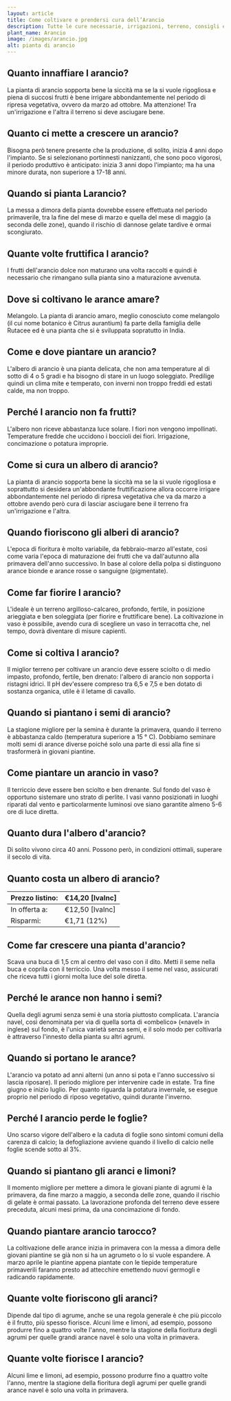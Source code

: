 ```yaml
---
layout: article
title: Come coltivare e prendersi cura dell’Arancio
description: Tutte le cure necessarie, irrigazioni, terreno, consigli e molto altro sulla coltivazione dell’ Arancio
plant_name: Arancio
image: /images/arancio.jpg
alt: pianta di arancio
---
```


## Quanto innaffiare l arancio?

La pianta di arancio sopporta bene la siccità ma se la si vuole rigogliosa e piena di succosi frutti è bene irrigare abbondantemente nel periodo di ripresa vegetativa, ovvero da marzo ad ottobre. Ma attenzione! Tra un'irrigazione e l'altra il terreno si deve asciugare bene.

## Quanto ci mette a crescere un arancio?

Bisogna però tenere presente che la produzione, di solito, inizia 4 anni dopo l'impianto. Se si selezionano portinnesti nanizzanti, che sono poco vigorosi, il periodo produttivo è anticipato: inizia 3 anni dopo l'impianto; ma ha una minore durata, non superiore a 17-18 anni.

## Quando si pianta Larancio?

La messa a dimora della pianta dovrebbe essere effettuata nel periodo primaverile, tra la fine del mese di marzo e quella del mese di maggio (a seconda delle zone), quando il rischio di dannose gelate tardive è ormai scongiurato.

## Quante volte fruttifica l arancio?

I frutti dell'arancio dolce non maturano una volta raccolti e quindi è necessario che rimangano sulla pianta sino a maturazione avvenuta.

## Dove si coltivano le arance amare?

Melangolo. La pianta di arancio amaro, meglio conosciuto come melangolo (il cui nome botanico è Citrus aurantium) fa parte della famiglia delle Rutacee ed è una pianta che si è sviluppata sopratutto in India.

## Come e dove piantare un arancio?

 L'albero di arancio è una pianta delicata, che non ama temperature al di sotto di 4 o 5 gradi e ha bisogno di stare in un luogo soleggiato. Predilige quindi un clima mite e temperato, con inverni non troppo freddi ed estati calde, ma non troppo.

## Perché l arancio non fa frutti?

L'albero non riceve abbastanza luce solare. I fiori non vengono impollinati. Temperature fredde che uccidono i boccioli dei fiori. Irrigazione, concimazione o potatura improprie.

## Come si cura un albero di arancio?

La pianta di arancio sopporta bene la siccità ma se la si vuole rigogliosa e soprattutto si desidera un'abbondante fruttificazione allora occorre irrigare abbondantemente nel periodo di ripresa vegetativa che va da marzo a ottobre avendo però cura di lasciar asciugare bene il terreno fra un'irrigazione e l'altra.

## Quando fioriscono gli alberi di arancio?

L'epoca di fioritura è molto variabile, da febbraio-marzo all'estate, così come varia l'epoca di maturazione dei frutti che va dall'autunno alla primavera dell'anno successivo. In base al colore della polpa si distinguono arance bionde e arance rosse o sanguigne (pigmentate).

## Come far fiorire l arancio?

L'ideale è un terreno argilloso-calcareo, profondo, fertile, in posizione arieggiata e ben soleggiata (per fiorire e fruttificare bene). La coltivazione in vaso è possibile, avendo cura di scegliere un vaso in terracotta che, nel tempo, dovrà diventare di misure capienti.

## Come si coltiva l arancio?

Il miglior terreno per coltivare un arancio deve essere sciolto o di medio impasto, profondo, fertile, ben drenato: l'albero di arancio non sopporta i ristagni idrici. Il pH dev'essere compreso tra 6,5 e 7,5 e ben dotato di sostanza organica, utile è il letame di cavallo.

## Quando si piantano i semi di arancio?

La stagione migliore per la semina è durante la primavera, quando il terreno è abbastanza caldo (temperatura superiore a 15 ° C). Dobbiamo seminare molti semi di arance diverse poiché solo una parte di essi alla fine si trasformerà in giovani piantine.

## Come piantare un arancio in vaso?

Il terriccio deve essere ben sciolto e ben drenante. Sul fondo del vaso è opportuno sistemare uno strato di perlite. I vasi vanno posizionati in luoghi riparati dal vento e particolarmente luminosi ove siano garantite almeno 5-6 ore di luce diretta.

## Quanto dura l'albero d'arancio?

Di solito vivono circa 40 anni. Possono però, in condizioni ottimali, superare il secolo di vita.

## Quanto costa un albero di arancio?

|Prezzo listino:|€14,20 [IvaInc]|
|---------------|---------------|
|  In offerta a:|€12,50 [IvaInc]|
|      Risparmi:|    €1,71 (12%)|

## Come far crescere una pianta d'arancio?

 Scava una buca di 1,5 cm al centro del vaso con il dito. Metti il seme nella buca e coprila con il terriccio. Una volta messo il seme nel vaso, assicurati che riceva tutti i giorni molta luce del sole diretta.

## Perché le arance non hanno i semi?

Quella degli agrumi senza semi è una storia piuttosto complicata. L'arancia navel, così denominata per via di quella sorta di «ombelico» («navel» in inglese) sul fondo, è l'unica varietà senza semi, e il solo modo per coltivarla è attraverso l'innesto della pianta su altri agrumi.

## Quando si portano le arance?

L'arancio va potato ad anni alterni (un anno si pota e l'anno successivo si lascia riposare). Il periodo migliore per intervenire cade in estate. Tra fine giugno e inizio luglio. Per quanto riguarda la potatura invernale, se esegue proprio nel periodo di riposo vegetativo, quindi durante l'inverno.

## Perché l arancio perde le foglie?

Uno scarso vigore dell'albero e la caduta di foglie sono sintomi comuni della carenza di calcio; la defogliazione avviene quando il livello di calcio nelle foglie scende sotto al 3%.

## Quando si piantano gli aranci e limoni?

Il momento migliore per mettere a dimora le giovani piante di agrumi è la primavera, da fine marzo a maggio, a seconda delle zone, quando il rischio di gelate è ormai passato. La lavorazione profonda del terreno deve essere preceduta, alcuni mesi prima, da una concimazione di fondo.

## Quando piantare arancio tarocco?

La coltivazione delle arance inizia in primavera con la messa a dimora delle giovani piantine se già non si ha un agrumeto o lo si vuole espandere. A marzo aprile le piantine appena piantate con le tiepide temperature primaverili faranno presto ad attecchire emettendo nuovi germogli e radicando rapidamente.

## Quante volte fioriscono gli aranci?

Dipende dal tipo di agrume, anche se una regola generale è che più piccolo è il frutto, più spesso fiorisce. Alcuni lime e limoni, ad esempio, possono produrre fino a quattro volte l'anno, mentre la stagione della fioritura degli agrumi per quelle grandi arance navel è solo una volta in primavera.

## Quante volte fiorisce l arancio?

Alcuni lime e limoni, ad esempio, possono produrre fino a quattro volte l'anno, mentre la stagione della fioritura degli agrumi per quelle grandi arance navel è solo una volta in primavera.

